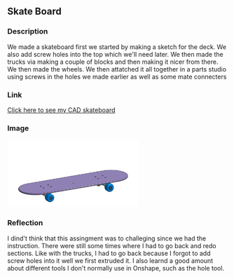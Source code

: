 
## Skate Board

### Description
We made a skateboard first we started by making a sketch for the deck. We also add screw holes into the top which we'll need later. We then made the trucks via making a couple of blocks and then making it nicer from there. We then made the wheels. We then attatched it all together in a parts studio using screws in the holes we made earlier as well as some mate connecters

### Link

[Click here to see my CAD skateboard](https://cvilleschools.onshape.com/documents/7758042ba51c5ef9f9800285/w/ee033abe19c0dec111d0d5fd/e/71d0d9033ab3ab3da9ac514e)

### Image
<img src="https://github.com/Jhouse53/Advanced-CAD/blob/main/Skateboard.PNG?raw=true" width="300">

### Reflection
I dind't think that this assingment was to challeging since we had the instruction. There were still some times where I had to go back and redo sections. Like with the trucks, I had to go back because I forgot to add screw holes into it well we first extruded it. I also learnd a good amount about different tools I don't normally use in Onshape, such as the hole tool.


